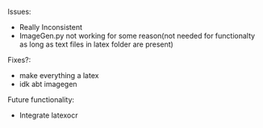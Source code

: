 Issues:
- Really Inconsistent
- ImageGen.py not working for some reason(not needed for functionalty as long as text files in latex folder are present)


Fixes?:

- make everything a latex
- idk abt imagegen

Future functionality:
   - Integrate latexocr
   
   
